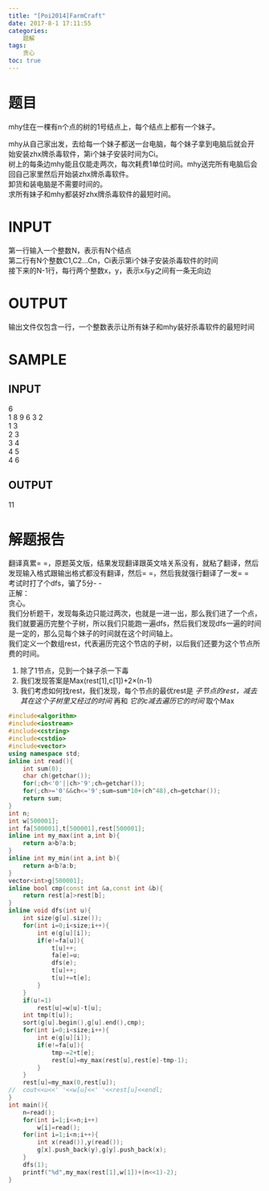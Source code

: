```yaml
---
title: "[Poi2014]FarmCraft"
date: 2017-8-1 17:11:55
categories:
	题解
tags:
	贪心
toc: true
---
```

# 题目
mhy住在一棵有n个点的树的1号结点上，每个结点上都有一个妹子。
<!--more-->  
mhy从自己家出发，去给每一个妹子都送一台电脑，每个妹子拿到电脑后就会开始安装zhx牌杀毒软件，第i个妹子安装时间为Ci。  
树上的每条边mhy能且仅能走两次，每次耗费1单位时间。mhy送完所有电脑后会回自己家里然后开始装zhx牌杀毒软件。  
卸货和装电脑是不需要时间的。  
求所有妹子和mhy都装好zhx牌杀毒软件的最短时间。  
# INPUT
第一行输入一个整数N，表示有N个结点  
第二行有N个整数C1,C2...Cn，Ci表示第i个妹子安装杀毒软件的时间  
接下来的N-1行，每行两个整数x，y，表示x与y之间有一条无向边
# OUTPUT
输出文件仅包含一行，一个整数表示让所有妹子和mhy装好杀毒软件的最短时间
# SAMPLE
## INPUT
6  
1 8 9 6 3 2  
1 3  
2 3  
3 4  
4 5  
4 6  
## OUTPUT
11
# 解题报告
翻译真累= =，原题英文版，结果发现翻译跟英文啥关系没有，就粘了翻译，然后发现输入格式跟输出格式都没有翻译，然后= =，然后我就强行翻译了一发= =  
考试时打了个dfs，骗了5分- -  
正解：  
贪心。  
我们分析题干，发现每条边只能过两次，也就是一进一出，那么我们进了一个点，我们就要遍历完整个子树，所以我们只能跑一遍dfs，然后我们发现dfs一遍的时间是一定的，那么见每个妹子的时间就在这个时间轴上。  
我们定义一个数组rest，代表遍历完这个节店的子树，以后我们还要为这个节点所费的时间。  
1. 除了1节点，见到一个妹子杀一下毒  
2. 我们发现答案是Max(rest[1],c[1])+2×(n-1)
3. 我们考虑如何找rest，我们发现，每个节点的最优rest是 *子节点的rest，减去其在这个子树里又经过的时间* 再和 *它的c减去遍历它的时间* 取个Max  

```c++
#include<algorithm>
#include<iostream>
#include<cstring>
#include<cstdio>
#include<vector>
using namespace std;
inline int read(){
    int sum(0);
    char ch(getchar());
    for(;ch<'0'||ch>'9';ch=getchar());
    for(;ch>='0'&&ch<='9';sum=sum*10+(ch^48),ch=getchar());
    return sum;
}
int n;
int w[500001];
int fa[500001],t[500001],rest[500001];
inline int my_max(int a,int b){
    return a>b?a:b;
}
inline int my_min(int a,int b){
    return a<b?a:b;
}
vector<int>g[500001];
inline bool cmp(const int &a,const int &b){
    return rest[a]>rest[b];
}
inline void dfs(int u){
    int size(g[u].size());
    for(int i=0;i<size;i++){
        int e(g[u][i]);
        if(e!=fa[u]){
            t[u]++;
            fa[e]=u;
            dfs(e);
            t[u]++;
            t[u]+=t[e];
        }
    }
    if(u!=1)
        rest[u]=w[u]-t[u];
    int tmp(t[u]);
    sort(g[u].begin(),g[u].end(),cmp);
    for(int i=0;i<size;i++){
        int e(g[u][i]);
        if(e!=fa[u]){
            tmp-=2+t[e];
            rest[u]=my_max(rest[u],rest[e]-tmp-1);
        }
    }
    rest[u]=my_max(0,rest[u]);
//  cout<<u<<' '<<w[u]<<' '<<rest[u]<<endl;
}
int main(){
    n=read();
    for(int i=1;i<=n;i++)
        w[i]=read();
    for(int i=1;i<n;i++){
        int x(read()),y(read());
        g[x].push_back(y),g[y].push_back(x);
    }
    dfs(1);
    printf("%d",my_max(rest[1],w[1])+(n<<1)-2);
}
```